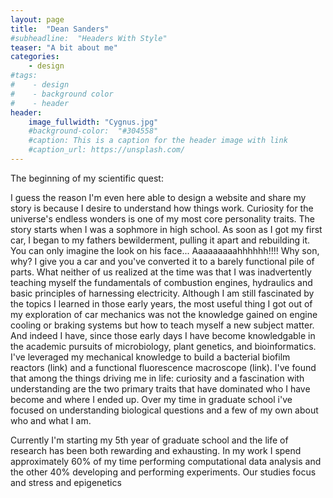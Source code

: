 ```yaml
---
layout: page
title:  "Dean Sanders"
#subheadline:  "Headers With Style"
teaser: "A bit about me"
categories:
    - design
#tags:
#    - design
#    - background color
#    - header
header:
    image_fullwidth: "Cygnus.jpg"
    #background-color:  "#304558"
    #caption: This is a caption for the header image with link
    #caption_url: https://unsplash.com/
---
```

The beginning of my scientific quest:

I guess the reason I'm even here able to design a website and share my story is because I desire to understand how things work. Curiosity for the universe's endless wonders is one of my most core personality traits. The story starts when I was a sophmore in high school. As soon as I got my first car, I began to my fathers bewilderment, pulling it apart and rebuilding it. You can only imagine the look on his face... Aaaaaaaaahhhhhh!!!! Why son, why? I give you a car and you've converted it to a barely functional pile of parts. What neither of us realized at the time was that I was inadvertently teaching myself the fundamentals of combustion engines, hydraulics and basic principles of harnessing electricity. Although I am still fascinated by the topics I learned in those early years, the most useful thing I got out of my exploration of car mechanics was not the knowledge gained on engine cooling or braking systems but how to teach myself a new subject matter. And indeed I have, since those early days I have become knowledgable in the academic pursuits of microbiology, plant genetics, and bioinformatics. I've leveraged my mechanical knowledge to build a bacterial biofilm reactors (link) and a functional fluorescence macroscope (link). I've found that among the things driving me in life: curiosity and a fascination with understanding are the two primary traits that have dominated who I have become and where I ended up. Over my time in graduate school i've focused on understanding biological questions and a few of my own about who and what I am.   


Currently I'm starting my 5th year of graduate school and the life of research has been both rewarding and
exhausting. In my work I spend approximately 60% of my time performing computational data analysis and the other 40% developing and performing experiments. Our studies focus and stress and epigenetics  
